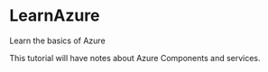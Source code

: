 # LearnAzure
Learn the basics of Azure

This tutorial will have notes about Azure Components and services.
